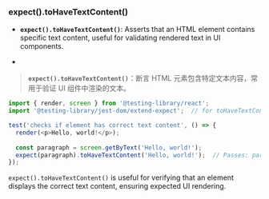 ### expect().toHaveTextContent()

- **`expect().toHaveTextContent()`**: Asserts that an HTML element contains specific text content, useful for validating rendered text in UI components.

- <audio src="..\..\mp3\__`expect().toH (2).mp3"></audio>

> **`expect().toHaveTextContent()`**：断言 HTML 元素包含特定文本内容，常用于验证 UI 组件中渲染的文本。
>
> <audio src="..\..\mp3\`expect().toHav (1).mp3"></audio>

```js
import { render, screen } from '@testing-library/react';
import '@testing-library/jest-dom/extend-expect';  // for toHaveTextContent()

test('checks if element has correct text content', () => {
  render(<p>Hello, world!</p>);
  
  const paragraph = screen.getByText('Hello, world!');
  expect(paragraph).toHaveTextContent('Hello, world!');  // Passes: paragraph contains 'Hello, world!'
});
```

<audio src="..\..\mp3/这段代码展示了如何使用Jest.mp3"></audio>

`expect().toHaveTextContent()` is useful for verifying that an element displays the correct text content, ensuring expected UI rendering.